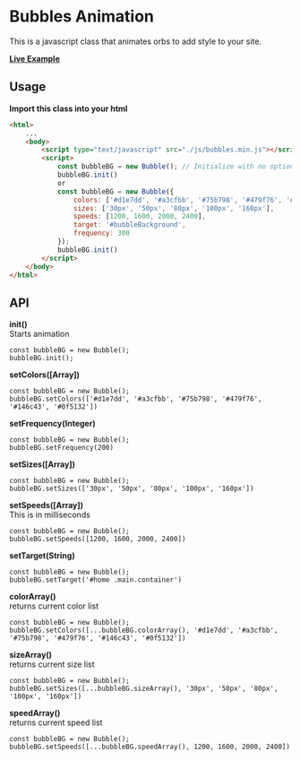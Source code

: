 # Bubbles Animation

This is a javascript class that animates orbs to add style to your site.

**[Live Example](https://crislombardo.com "Live Example")**

## Usage
**Import this class into your html**

```html
<html>
	...
	<body>
		<script type="text/javascript" src="./js/bubbles.min.js"></script>
		<script>
			const bubbleBG = new Bubble(); // Initialize with no options
			bubbleBG.init()
			or
			const bubbleBG = new Bubble({
				colors: ['#d1e7dd', '#a3cfbb', '#75b798', '#479f76', '#146c43', '#0f5132'],
				sizes: ['30px', '50px', '80px', '100px', '160px'],
				speeds: [1200, 1600, 2000, 2400],
				target: '#bubbleBackground',
				frequency: 300
			});
			bubbleBG.init()
		</script>
	</body>
</html>
```

## API
**init()**
<br>Starts animation
```
const bubbleBG = new Bubble();
bubbleBG.init();
```
**setColors([Array])**
```
const bubbleBG = new Bubble();
bubbleBG.setColors(['#d1e7dd', '#a3cfbb', '#75b798', '#479f76', '#146c43', '#0f5132'])
```
**setFrequency(Integer)**
```
const bubbleBG = new Bubble();
bubbleBG.setFrequency(200)
```

**setSizes([Array])**
```
const bubbleBG = new Bubble();
bubbleBG.setSizes(['30px', '50px', '80px', '100px', '160px'])
```
**setSpeeds([Array])**
<br>This is in milliseconds
```
const bubbleBG = new Bubble();
bubbleBG.setSpeeds([1200, 1600, 2000, 2400])
```
**setTarget(String)**
```
const bubbleBG = new Bubble();
bubbleBG.setTarget('#home .main.container')
```
**colorArray()**
<br>returns current color list
```
const bubbleBG = new Bubble();
bubbleBG.setColors([...bubbleBG.colorArray(), '#d1e7dd', '#a3cfbb', '#75b798', '#479f76', '#146c43', '#0f5132'])
```
**sizeArray()**
<br>returns current size list
```
const bubbleBG = new Bubble();
bubbleBG.setSizes([...bubbleBG.sizeArray(), '30px', '50px', '80px', '100px', '160px'])
```
**speedArray()**
<br>returns current speed list
```
const bubbleBG = new Bubble();
bubbleBG.setSpeeds([...bubbleBG.speedArray(), 1200, 1600, 2000, 2400])
```

